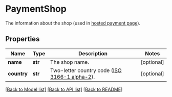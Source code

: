# PaymentShop

The information about the shop (used in [hosted payment page](https://docs.monei.net/docs/use-prebuilt-payment-page)).
## Properties
Name | Type | Description | Notes
------------ | ------------- | ------------- | -------------
**name** | **str** | The shop name. | [optional] 
**country** | **str** | Two-letter country code ([ISO 3166-1 alpha-2](https://en.wikipedia.org/wiki/ISO_3166-1_alpha-2)). | [optional] 

[[Back to Model list]](../README.md#documentation-for-models) [[Back to API list]](../README.md#documentation-for-api-endpoints) [[Back to README]](../README.md)


